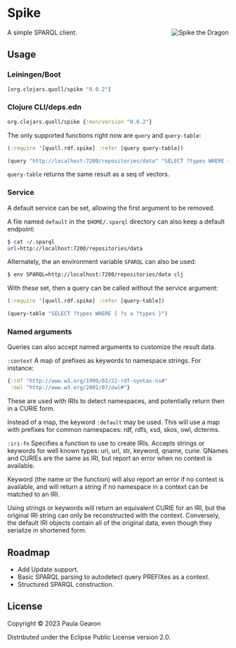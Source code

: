 # Spike

A simple SPARQL client.
<img src="https://github.com/quoll/spike/assets/358875/50575440-6f81-47c7-bd4e-794770d7280f" alt="Spike the Dragon" align="right"/>

## Usage
### Leiningen/Boot
```clojure
[org.clojars.quoll/spike "0.0.2"]
```

### Clojure CLI/deps.edn
```clojure
org.clojars.quoll/spike {:mvn/version "0.0.2"}
```

The only supported functions right now are `query` and `query-table`:

```clojure
(:require '[quoll.rdf.spike] :refer [query query-table])

(query "http://localhost:7200/repositories/data" "SELECT ?types WHERE { ?s a ?types }")
```

`query-table` returns the same result as a seq of vectors.

### Service

A default service can be set, allowing the first argument to be removed.

A file named `default` in the `$HOME/.sparql` directory can also keep a default endpoint:

```bash
$ cat ~/.sparql
url=http://localhost:7200/repositories/data
```

Alternately, the an environment variable `SPARQL` can also be used:
```bash
$ env SPARQL=http://localhost:7200/repositories/data clj
```

With these set, then a query can be called without the service argument:

```clojure
(:require '[quoll.rdf.spike] :refer [query-table])

(query-table "SELECT ?types WHERE { ?s a ?types }")
```

### Named arguments
Queries can also accept named arguments to customize the result data.

`:context`
A map of prefixes as keywords to namespace strings. For instance:
```clojure
{:rdf "http://www.w3.org/1999/02/22-rdf-syntax-ns#"
 :owl "http://www.w3.org/2002/07/owl#"}
```
These are used with IRIs to detect namespaces, and potentially return then in a CURIE form.

Instead of a map, the keyword `:default` may be used. This will use a map with prefixes for common namespaces: rdf, rdfs, xsd, skos, owl, dcterms.

`:iri-fn`
Specifies a function to use to create IRIs. Accepts strings or keywords for well known types: uri, url, str, keyword, qname, curie. QNames and CURIEs are the same as IRI, but report an error when no context is available.

Keyword (the name or the function) will also report an error if no context is available, and will return a string if no namespace in a context can be matched to an IRI.

Using strings or keywords will return an equivalent CURIE for an IRI, but the original IRI string can only be reconstructed with the context. Conversely, the default IRI objects contain all of the original data, even though they serialize in shortened form.

## Roadmap

* Add Update support.
* Basic SPARQL parsing to autodetect query PREFIXes as a context.
* Structured SPARQL construction.

## License

Copyright © 2023 Paula Gearon

Distributed under the Eclipse Public License version 2.0.

